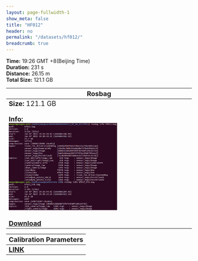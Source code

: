 ```yaml
---
layout: page-fullwidth-1
show_meta: false
title: "HF012"
header: no
permalink: "/datasets/hf012/"
breadcrumb: true
---
```

<b>Time:</b> 19:26 GMT +8(Beijing Time) <br>
<b>Duration:</b> 231 s<br>
<b>Distance:</b> 26.15 m<br>
<b>Total Size:</b> 121.1 GB<br>
   
<td>
 <table>
 <thead>
	<tr>
      <th><font size="4">Rosbag</font></th>
	</tr >
  </thead>
	<tr>
        <td width="90%">
            <font size="4">
                    <b>Size:</b> 121.1 GB<br>
                    <br>
                    <b>Info:</b><br>
                    <img src="/data_image/hf012/hf001_bag_info.png" width='60%'/><br>
                    <br>
                    <b><a href="https://rec.ustc.edu.cn/share/d1e96ea0-0672-11ee-8470-5d758df32026"><font size="4">Download</font></a></b>
            </font>
        </td>
    </tr>
</table>
</td>


<table>
 <thead>
	<tr>
      <th><font size="4">Calibration Parameters</font></th>
	</tr >
  </thead>
    <tr>
	    <td>
        <font size="4">
            <b><a href="https://rec.ustc.edu.cn/share/9fd0d230-93ec-11ed-b3b3-359b0111d730">LINK</a></b>
        </font>
        </td>
	</tr >
</table>

